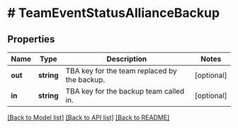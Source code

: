 # # TeamEventStatusAllianceBackup

## Properties

Name | Type | Description | Notes
------------ | ------------- | ------------- | -------------
**out** | **string** | TBA key for the team replaced by the backup. | [optional] 
**in** | **string** | TBA key for the backup team called in. | [optional] 

[[Back to Model list]](../../README.md#documentation-for-models) [[Back to API list]](../../README.md#documentation-for-api-endpoints) [[Back to README]](../../README.md)


